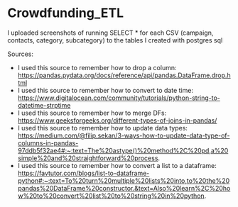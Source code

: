 # Crowdfunding_ETL

I uploaded screenshots of running SELECT * for each CSV (campaign, contacts, category, subcategory) to the tables I created with postgres sql

Sources:
- I used this source to remember how to drop a column: https://pandas.pydata.org/docs/reference/api/pandas.DataFrame.drop.html
- I used this source to remember how to convert to date time: https://www.digitalocean.com/community/tutorials/python-string-to-datetime-strptime
- I used this source to remember how to merge DFs: https://www.geeksforgeeks.org/different-types-of-joins-in-pandas/
- I used this source to remember how to update data types: https://medium.com/@filip.sekan/3-ways-how-to-update-data-type-of-columns-in-pandas-97ddb5f32ae4#:~:text=The%20astype()%20method%2C%20pd,a%20simple%20and%20straightforward%20process.
- I used this source to remember how to convert a list to a dataframe: https://favtutor.com/blogs/list-to-dataframe-python#:~:text=To%20turn%20multiple%20lists%20into,to%20the%20pandas%20DataFrame%20constructor.&text=Also%20learn%2C%20how%20to%20convert%20list%20to%20string%20in%20python.
